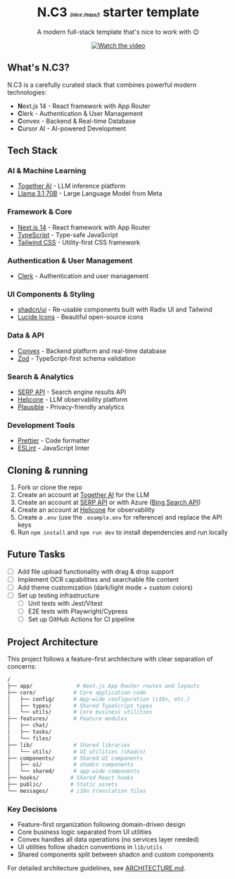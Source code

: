 <div align="center">
  <h1>N.C3 <em style="font-size: 0.4em">(nice /naɪs/)</em> starter template</h1>
  <p>A modern full-stack template that's nice to work with 😉</p>

  [![Watch the video](https://cdn.loom.com/sessions/thumbnails/d11b8b69a8f948e087d71f6f1a84d83b-with-play.gif)](https://www.loom.com/share/d11b8b69a8f948e087d71f6f1a84d83b?sid=22c54261-4368-43dd-a6c5-824c0a9c4982)
</div>

## What's N.C3?

N.C3 is a carefully curated stack that combines powerful modern technologies:

- **N**ext.js 14 - React framework with App Router
- **C**lerk - Authentication & User Management
- **C**onvex - Backend & Real-time Database
- **C**ursor AI - AI-powered Development

## Tech Stack

### AI & Machine Learning

- [Together AI](https://docs.together.ai/) - LLM inference platform
- [Llama 3.1 70B](https://ai.meta.com/llama/) - Large Language Model from Meta

### Framework & Core

- [Next.js 14](https://nextjs.org/docs) - React framework with App Router
- [TypeScript](https://www.typescriptlang.org/docs/) - Type-safe JavaScript
- [Tailwind CSS](https://tailwindcss.com/docs) - Utility-first CSS framework

### Authentication & User Management

- [Clerk](https://clerk.com/docs) - Authentication and user management

### UI Components & Styling

- [shadcn/ui](https://ui.shadcn.com/docs) - Re-usable components built with Radix UI and Tailwind
- [Lucide Icons](https://lucide.dev/docs/lucide-react) - Beautiful open-source icons

### Data & API

- [Convex](https://docs.convex.dev/) - Backend platform and real-time database
- [Zod](https://zod.dev/) - TypeScript-first schema validation

### Search & Analytics

- [SERP API](https://serper.dev/) - Search engine results API
- [Helicone](https://docs.helicone.ai/) - LLM observability platform
- [Plausible](https://plausible.io/docs) - Privacy-friendly analytics

### Development Tools

- [Prettier](https://prettier.io/docs/en/) - Code formatter
- [ESLint](https://eslint.org/docs/latest/) - JavaScript linter

## Cloning & running

1. Fork or clone the repo
2. Create an account at [Together AI](https://togetherai.link) for the LLM
3. Create an account at [SERP API](https://serper.dev/) or with Azure ([Bing Search API](https://www.microsoft.com/en-us/bing/apis/bing-web-search-api))
4. Create an account at [Helicone](https://www.helicone.ai/) for observability
5. Create a `.env` (use the `.example.env` for reference) and replace the API keys
6. Run `npm install` and `npm run dev` to install dependencies and run locally

## Future Tasks

- [ ] Add file upload functionality with drag & drop support
- [ ] Implement OCR capabilities and searchable file content
- [ ] Add theme customization (dark/light mode + custom colors)
- [ ] Set up testing infrastructure
  - [ ] Unit tests with Jest/Vitest
  - [ ] E2E tests with Playwright/Cypress
  - [ ] Set up GitHub Actions for CI pipeline

## Project Architecture

This project follows a feature-first architecture with clear separation of concerns:

```bash
/
├── app/              # Next.js App Router routes and layouts
├── core/            # Core application code
│   ├── config/      # App-wide configuration (i18n, etc.)
│   ├── types/       # Shared TypeScript types
│   └── utils/       # Core business utilities
├── features/        # Feature modules
│   ├── chat/
│   ├── tasks/
│   └── files/
├── lib/             # Shared libraries
│   └── utils/       # UI utilities (shadcn)
├── components/      # Shared UI components
│   ├── ui/          # shadcn components
│   └── shared/      # app-wide components
├── hooks/          # Shared React hooks
├── public/         # Static assets
└── messages/       # i18n translation files
```

### Key Decisions
- Feature-first organization following domain-driven design
- Core business logic separated from UI utilities
- Convex handles all data operations (no services layer needed)
- UI utilities follow shadcn conventions in `lib/utils`
- Shared components split between shadcn and custom components

For detailed architecture guidelines, see [ARCHITECTURE.md](./ARCHITECTURE.md).
